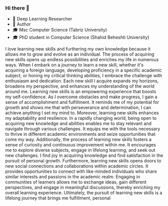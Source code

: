 ### Hi there 👋
- 🔭 Deep Learning Researcher
- 📝 Author
- 🎓 Msc Computer Science (Tabriz University)
- 🎓 PhD student in Computer Science (Shahid Beheshti University)


I love learning new skills and furthering my own knowledge because it allows me to grow and evolve as an individual. The process of acquiring new skills opens up endless possibilities and enriches my life in numerous ways. When I embark on a journey to learn a new skill, whether it's acquiring a foreign language, developing proficiency in a specific academic subject, or honing my critical thinking abilities, I embrace the challenge with enthusiasm and dedication. Each new skill I acquire expands my horizons, broadens my perspective, and enhances my understanding of the world around me. Learning new skills is an empowering experience that boosts my self-confidence. As I overcome obstacles and make progress, I gain a sense of accomplishment and fulfillment. It reminds me of my potential for growth and shows me that with perseverance and determination, I can achieve anything I set my mind to. Moreover, learning new skills enhances my adaptability and resilience. In a rapidly changing world, being open to acquiring new knowledge and abilities enables me to stay relevant and navigate through various challenges. It equips me with the tools necessary to thrive in different academic environments and seize opportunities that come my way. Additionally, the process of learning new skills fosters a sense of curiosity and continuous improvement within me. It encourages me to explore diverse subjects, engage in lifelong learning, and seek out new challenges. I find joy in acquiring knowledge and find satisfaction in the pursuit of personal growth. Furthermore, learning new skills opens doors to new social connections and collaborations within academic circles. It provides opportunities to connect with like-minded individuals who share similar interests and passions in the academic realm. Engaging in communities of learners allows me to exchange ideas, gain different perspectives, and engage in meaningful discussions, thereby enriching my overall learning experience. Ultimately, the pursuit of learning new skills is a lifelong journey that brings me fulfillment, personal

<!--
**miladvazan/miladvazan** is a ✨ _special_ ✨ repository because its `README.md` (this file) appears on your GitHub profile.

Here are some ideas to get you started:

- 🔭 An artificial intelligence researcher
- 🌱 Interested in deep learning and NLP
- 👯 Msc Computer Science (Tabriz University)
- 🤔 I’m looking for help with ...
- 💬 Ask me about ...
- 📫 How to reach me: ...
- 😄 Pronouns: ...
- ⚡ Fun fact: ...
-->
